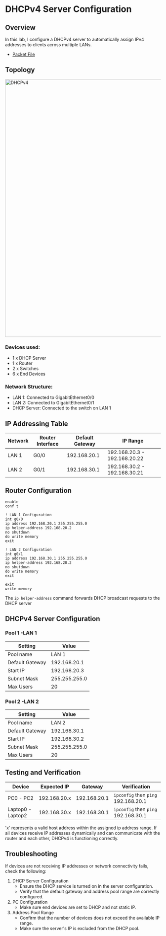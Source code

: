 # DHCPv4 Server Configuration
## Overview
In this lab, I configure a DHCPv4 server to automatically assign IPv4 addresses to clients across multiple LANs. 

 - [Packet File](DHCPv4.pkt)

## Topology

<img width="2001" height="830" alt="DHCPv4" src="https://github.com/user-attachments/assets/9f3fac78-3016-46e4-b50a-daf75a23934a" />

### Devices used:
- 1 x DHCP Server
- 1 x Router
- 2 x Switches
- 6 x End Devices

### Network Structure: 
- LAN 1: Connected to GigabitEthernet0/0
- LAN 2: Connected to GigabitEthernet0/1
- DHCP Server: Connected to the switch on LAN 1

## IP Addressing Table
| Network | Router Interface | Default Gateway | IP Range | 
|---|---|---|---|
| LAN 1 | G0/0 | 192.168.20.1 | 192.168.20.3 - 192.168.20.22 |
| LAN 2 | G0/1 | 192.168.30.1 | 192.168.30.2 - 192.168.30.21 |

## Router Configuration

```
enable
conf t

! LAN 1 Configuration
int g0/0
ip address 192.168.20.1 255.255.255.0
ip helper-address 192.168.20.2
no shutdown
do write memory
exit

! LAN 2 Configuration
int g0/1
ip address 192.168.30.1 255.255.255.0
ip helper-address 192.168.20.2
no shutdown
do write memory
exit

exit
write memory
```

The `ip helper-address` command forwards DHCP broadcast requests to the DHCP server

## DHCPv4 Server Configuration
### Pool 1 -LAN 1
| Setting | Value |
|---|---|
| Pool name | LAN 1 |
| Default Gateway | 192.168.20.1 |
| Start IP | 192.168.20.3 |
| Subnet Mask | 255.255.255.0 |
| Max Users | 20 |

### Pool 2 -LAN 2
| Setting | Value |
|---|---|
| Pool name | LAN 2 |
| Default Gateway | 192.168.30.1 |
| Start IP | 192.168.30.2 |
| Subnet Mask | 255.255.255.0 |
| Max Users | 20 |

## Testing and Verification
| Device | Expected IP | Gateway | Verification |
|---|---|---|---|
| PC0 - PC2 | 192.168.20.x | 192.168.20.1 | `ipconfig` then `ping` 192.168.20.1 |
| Laptop0 - Laptop2 | 192.168.30.x | 192.168.30.1 | `ipconfig` then `ping` 192.168.30.1 |


'x' represents a  valid host address within the assigned ip address range. 
If all devices receive IP addresses dynamically and can communicate with the router and each other, DHCPv4 is  functioning correctly.

## Troubleshooting
If devices are not receiving IP addresses or network connectivity fails, check the following:
1. DHCP Server Configuration
   - Ensure the DHCP service is turned on in the server configuration.
   - Verify that the default gateway and address pool range are correctly configured.
2. PC Configuration
   - Make sure end devices are set to DHCP and not static IP.
3. Address Pool Range
   - Confirm that the number of devices does not exceed the available IP range.
   - Make sure the server's IP is excluded from the DHCP pool.




